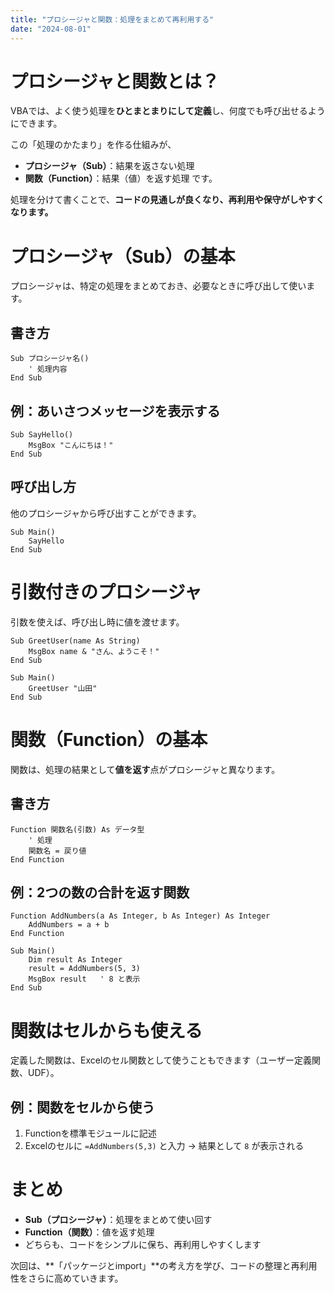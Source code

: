 ```yaml
---
title: "プロシージャと関数：処理をまとめて再利用する"
date: "2024-08-01"
---
```


# プロシージャと関数とは？

VBAでは、よく使う処理を**ひとまとまりにして定義**し、何度でも呼び出せるようにできます。

この「処理のかたまり」を作る仕組みが、

* **プロシージャ（Sub）**：結果を返さない処理
* **関数（Function）**：結果（値）を返す処理
  です。

処理を分けて書くことで、**コードの見通しが良くなり、再利用や保守がしやすくなります。**

# プロシージャ（Sub）の基本

プロシージャは、特定の処理をまとめておき、必要なときに呼び出して使います。

## 書き方

```vba
Sub プロシージャ名()
    ' 処理内容
End Sub
```

## 例：あいさつメッセージを表示する

```vba
Sub SayHello()
    MsgBox "こんにちは！"
End Sub
```

## 呼び出し方

他のプロシージャから呼び出すことができます。

```vba
Sub Main()
    SayHello
End Sub
```

# 引数付きのプロシージャ

引数を使えば、呼び出し時に値を渡せます。

```vba
Sub GreetUser(name As String)
    MsgBox name & "さん、ようこそ！"
End Sub
```

```vba
Sub Main()
    GreetUser "山田"
End Sub
```

# 関数（Function）の基本

関数は、処理の結果として**値を返す**点がプロシージャと異なります。

## 書き方

```vba
Function 関数名(引数) As データ型
    ' 処理
    関数名 = 戻り値
End Function
```

## 例：2つの数の合計を返す関数

```vba
Function AddNumbers(a As Integer, b As Integer) As Integer
    AddNumbers = a + b
End Function
```

```vba
Sub Main()
    Dim result As Integer
    result = AddNumbers(5, 3)
    MsgBox result   ' 8 と表示
End Sub
```

# 関数はセルからも使える

定義した関数は、Excelのセル関数として使うこともできます（ユーザー定義関数、UDF）。

## 例：関数をセルから使う

1. Functionを標準モジュールに記述
2. Excelのセルに `=AddNumbers(5,3)` と入力 → 結果として `8` が表示される

# まとめ

* **Sub（プロシージャ）**：処理をまとめて使い回す
* **Function（関数）**：値を返す処理
* どちらも、コードをシンプルに保ち、再利用しやすくします

次回は、\*\*「パッケージとimport」\*\*の考え方を学び、コードの整理と再利用性をさらに高めていきます。
